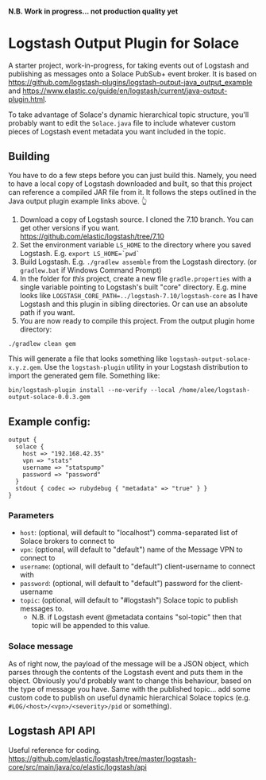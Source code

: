 #### N.B. Work in progress... not production quality yet

# Logstash Output Plugin for Solace

A starter project, work-in-progress, for taking events out of Logstash and publishing as messages onto a Solace PubSub+ event broker.  It is based on https://github.com/logstash-plugins/logstash-output-java_output_example and https://www.elastic.co/guide/en/logstash/current/java-output-plugin.html.

To take advantage of Solace's dynamic hierarchical topic structure, you'll probably want to edit the `Solace.java` file to include whatever custom pieces of Logstash event metadata you want included in the topic.

## Building

You have to do a few steps before you can just build this.  Namely, you need to have a local copy of Logstash downloaded and built, so that this project can reference a compiled JAR file from it.  It follows the steps outlined in the Java output plugin example links above. 👆

1. Download a copy of Logstash source.  I cloned the 7.10 branch.  You can get other versions if you want.  https://github.com/elastic/logstash/tree/7.10
2. Set the environment variable `LS_HOME` to the directory where you saved Logstash.  E.g. ``export LS_HOME=`pwd` ``
3. Build Logstash.  E.g. `./gradlew assemble` from the Logstash directory.  (or `gradlew.bat` if Windows Command Prompt)
4. In the folder for _this_ project, create a new file `gradle.properties` with a single variable pointing to Logstash's built "core" directory.  E.g. mine looks like `LOGSTASH_CORE_PATH=../logstash-7.10/logstash-core`  as I have Logstash and this plugin in sibling directories.  Or can use an absolute path if you want.
5. You are now ready to compile this project. From the output plugin home directory:

```
./gradlew clean gem
```

This will generate a file that looks something like `logstash-output-solace-x.y.z.gem`.  Use the `logstash-plugin` utility in your Logstash distribution to import the generated gem file. Something like:
```
bin/logstash-plugin install --no-verify --local /home/alee/logstash-output-solace-0.0.3.gem
```

## Example config:

```
output {
  solace {
    host => "192.168.42.35"
    vpn => "stats"
    username => "statspump"
    password => "password"
  }
  stdout { codec => rubydebug { "metadata" => "true" } }
}
```

### Parameters

- `host`: (optional, will default to "localhost") comma-separated list of Solace brokers to connect to
- `vpn`: (optional, will default to "default") name of the Message VPN to connect to
- `username`: (optional, will default to "default") client-username to connect with
- `password`: (optional, will default to "default") password for the client-username
- `topic`: (optional, will default to "#logstash") Solace topic to publish messages to.
    - N.B. if Logstash event @metadata contains "sol-topic" then that topic will be appended to this value.


### Solace message

As of right now, the payload of the message will be a JSON object, which parses through the contents of the Logstash event and puts them in the object.  Obviously you'd probably want to change this behaviour, based on the type
of message you have.  Same with the published topic... add some custom code to publish on useful dynamic hierarchical Solace topics (e.g. `#LOG/<host>/<vpn>/<severity>/pid` or something).

## Logstash API API

Useful reference for coding.
https://github.com/elastic/logstash/tree/master/logstash-core/src/main/java/co/elastic/logstash/api
